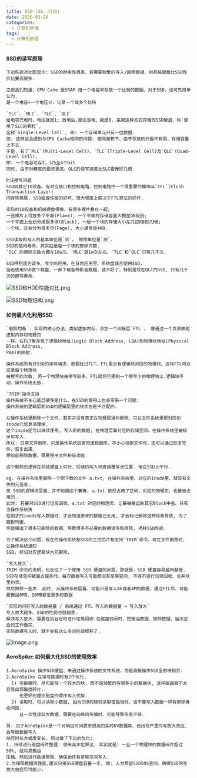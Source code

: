 ```yaml
---
title: SSD-(46、47讲)
date: 2020-03-20
categories:
  - 计算机原理
tags:
  - 计算机原理
---
```

#### SSD的读写原理
```
下边性能对比图显示: SSD的耐用性很差、若需要频繁的写入/删除数据、则机械硬盘比SSD性价比要高很多.

之前我们知道、CPU Cahe 是SRAM 用一个电容来存放一个比特的数据、对于SSD、也可先简单认为, 
是一个电容+一个电压计、记录一个或多个比特

`SLC`、`MLC`、`TLC`、`QLC`
给电容充电时、电压就是1; 放电后,里边没电、就是0. 采用这种方式存储的SSD硬盘、称`使用了SLC的颗粒`,
全称`Single-Level Cell`, 即: 一个存储单元只有一位数据.
但: 这样就会遇到与CPU Cache相同的问题: 相同面积下、由于存放的元器件有限、存储容量上不去.
于是, 有了`MLC`(Multi-Level Cell)、`TLC`(Triple-Level Cell)及`QLC`(Quad-Level Cell), 
即: 一个电容可存2、3乃至4个bit
同时, 由于对精度的要求更高、QLC的读写速度比SLC要慢好几倍

P/E擦写问题
SSD同其它IO设备、有对应接口和控制电路、控制电路中一个很重要的模块叫`TFL`(Flush Transaction Layer)
闪存转换层. SSD磁盘性能的好坏、很大程度上取决于FTL算法的好坏.

实际的IO设备和机械硬盘很像、有很多裸片叠在一起;
一张裸片上可放多个平面(Plane), 一个平面的存储容量大概在GB级别; 
一个平面上会划分成很多块(Block), 一般一个块的存储大小在几百KB到几MB;
一个块、还会分为很多页(Page), 大小通常是4KB.

SSD读取和写入的基本单位是`页`， 擦除单位是`块`.
SSD的使用寿命、其实就是每一个块的擦除次数.
`SLC`的擦除次数大概在10w次、`MLC`就1w次左右、`TLC`和`QLC`只有几千次.

SSD特别适合读多、写少的应用、在日常应用里、系统盘适合使用SSD.
但若使用SSD做下载盘、一直下载各种影音数据、就不好了、特别是现在QLC的SSD, 只有几千次的擦写寿命.
```
![SSD和HDD性能对比.png](https://upload-images.jianshu.io/upload_images/14027542-277084bb88844b36.png?imageMogr2/auto-orient/strip%7CimageView2/2/w/1240)

![SSD物理结构.png](https://upload-images.jianshu.io/upload_images/14027542-dbd383714531b895.png?imageMogr2/auto-orient/strip%7CimageView2/2/w/1240)


#### 如何最大化利用SSD
```
`磨损均衡`: 实现的核心办法、类似虚拟内存、添加一个间接层`FTL`， 像通过一个页表映射虚拟内存和物理页
一样、在FLT里存放了逻辑块地址(Logic Block Address, LBA)到物理块地址(Physical Block Address, 
PBA)的映射.

操作系统所有对SSD的读写请求、都要经过FLT、FTL里又有逻辑块对应的物理块、这样FTL可以记录每个物理块
被擦写的次数. 若一个物理块被擦写较多、FTL就将它挪到一个擦写少的物理块上,逻辑块不动、操作系统无感.

`TRIM`指令支持
操作系统不关心底层硬件是什么、在SSD的使用上也会带来一个问题:
操作系统的逻辑层和SSD的逻辑层里的块状态是不匹配的.

在操作系统里删除一个文件、其实并没有真正在物理层操作删除、只在文件系统里把对应的inode元信息清理掉, 
这个inode还可以继续使用, 写入新的数据, 在物理层面对应的存储空间、在操作系统里被标示可写入.
所以: 日常文件删除、只是操作系统层面的逻辑删除、不小心误删文件时、还可以通过恢复软件、恢复出来,
想彻底删除数据、需要使用文件粉碎功能.

这个删除的逻辑在机械硬盘上可行、后续的写入可直接覆写该位置. 但在SSD上不行. 

eg. 在操作系统里删除一个刚下载的文件 a.txt, 在操作系统里、对应的inode里、就没有文件的元信息,
但 SSD的逻辑块层面、并不知道这个事情, a.txt 依然占用了空间、对应的物理页、也是被占用的.
此时: 若要对SSD进行垃圾回收、a.txt 对应的物理页、让要被搬运到其它Block中去、只有当操作系统再
在刚才的inode写入数据时、才会知道原来的数据已无用, 才会标记删除这种现象导致, 为了磨损均衡、
可能搬运了很多已删除的数据、导致很多不必要的数据读写和擦除, 损耗SSD性能.

为了解决这个问题、现在的操作系统和SSD的主控芯片都支持`TRIM`命令、可在文件删除时、让操作系统通知
SSD, 标记对应逻辑块为已删除.

`写入放大`:
TRIM 命令的发明，也反应了一个使用 SSD 硬盘的问题，那就是，SSD 硬盘容易越用越慢.
SSD存储空间被越占越多时、每次数据写入可能都没有足够空间, 不得不进行垃圾回收、合并块里的页、
然后擦除一些页. 此时, 从操作系统层看、可能只是写入4k或者4M的数据、通过FTL后、可能要搬运8MB、16MB甚至更多的数据

`实际的闪存写入的数据量 / 系统通过 FTL 写入的数据量 = 写入放大`
写入放大越多、SSD的性能也就越差.
解决写入放大、需要在后台定时进行垃圾回收.在磁盘较闲时、把搬运数据、擦除数据、留出空白的工作做完.
实际数据写入时、就不会有这么多的性能损耗了.

```
![image.png](https://upload-images.jianshu.io/upload_images/14027542-25a82b2bc13b5e1a.png?imageMogr2/auto-orient/strip%7CimageView2/2/w/1240)

#### AeroSpike: 如何最大化SSD的使用效率
```
1.AeroSpike 操作SSD硬盘、未通过操作系统的文件系统、而是直接操作SSD里的块和页.
2.AeroSpike 在读写数据时有2个优化.
  1) 写数据时、尽可能写一个较大的块, 而不是频繁的写很多小的数据块, 这样磁盘就不太容易出现磁盘碎片.
     也更好的理由磁盘的顺序写入优势.
  2) 读取时、可以读取小数据, 因为SSD的随机读取性能很好、也不像写入数据一样有擦除寿命问题. 
     且一次性读较大数据、需要在网络间传输时、可能导致带宽不够.

另: 由于AeroSpike是一个对响应时间要求很高的实时KV数据库、若出现严重的写放大效应、会导致数据写入
响应时长大幅度变长. 所以做了下边的优化:
1. 持续进行磁盘碎片整理. 使用高水位算法, 其实就是: 一旦一个物理块的数据碎片超过50%, 就将其搬运
压缩、然后进行数据擦除、确保始终有足够空间写入.
2.为保障数据库性能,建议只用SSD硬盘容量一半, 即: 人为预留SSD50%空间、确保SSD的写放大效应尽可能小.
```
